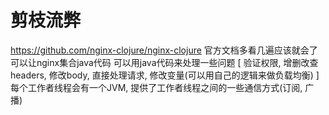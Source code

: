 # 剪枝流弊 #
https://github.com/nginx-clojure/nginx-clojure
官方文档多看几遍应该就会了
可以让nginx集合java代码
可以用java代码来处理一些问题 [ 验证权限, 增删改查headers, 修改body, 直接处理请求, 修改变量(可以用自己的逻辑来做负载均衡) ]
每个工作者线程会有一个JVM, 提供了工作者线程之间的一些通信方式(订阅, 广播)
